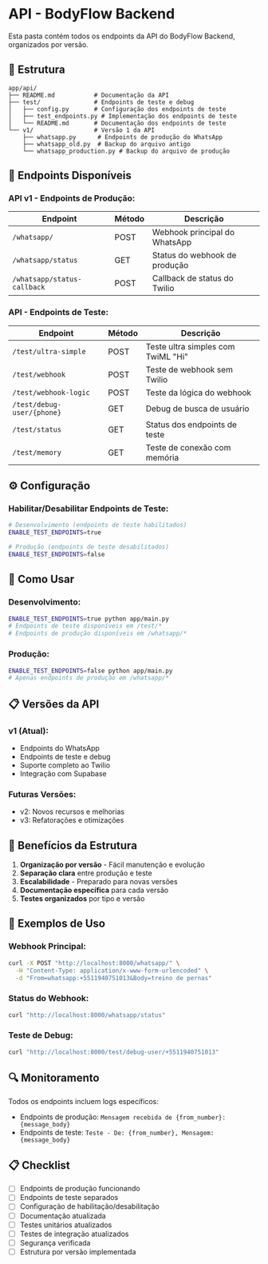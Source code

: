 # API - BodyFlow Backend

Esta pasta contém todos os endpoints da API do BodyFlow Backend, organizados por versão.

## 📁 Estrutura

```
app/api/
├── README.md           # Documentação da API
├── test/               # Endpoints de teste e debug
│   ├── config.py       # Configuração dos endpoints de teste
│   ├── test_endpoints.py # Implementação dos endpoints de teste
│   └── README.md       # Documentação dos endpoints de teste
└── v1/                 # Versão 1 da API
    ├── whatsapp.py      # Endpoints de produção do WhatsApp
    ├── whatsapp_old.py  # Backup do arquivo antigo
    └── whatsapp_production.py # Backup do arquivo de produção
```

## 🚀 Endpoints Disponíveis

### **API v1 - Endpoints de Produção:**

| Endpoint | Método | Descrição |
|----------|--------|-----------|
| `/whatsapp/` | POST | Webhook principal do WhatsApp |
| `/whatsapp/status` | GET | Status do webhook de produção |
| `/whatsapp/status-callback` | POST | Callback de status do Twilio |

### **API - Endpoints de Teste:**

| Endpoint | Método | Descrição |
|----------|--------|-----------|
| `/test/ultra-simple` | POST | Teste ultra simples com TwiML "Hi" |
| `/test/webhook` | POST | Teste de webhook sem Twilio |
| `/test/webhook-logic` | POST | Teste da lógica do webhook |
| `/test/debug-user/{phone}` | GET | Debug de busca de usuário |
| `/test/status` | GET | Status dos endpoints de teste |
| `/test/memory` | GET | Teste de conexão com memória |

## ⚙️ Configuração

### **Habilitar/Desabilitar Endpoints de Teste:**

```bash
# Desenvolvimento (endpoints de teste habilitados)
ENABLE_TEST_ENDPOINTS=true

# Produção (endpoints de teste desabilitados)
ENABLE_TEST_ENDPOINTS=false
```

## 🔧 Como Usar

### **Desenvolvimento:**
```bash
ENABLE_TEST_ENDPOINTS=true python app/main.py
# Endpoints de teste disponíveis em /test/*
# Endpoints de produção disponíveis em /whatsapp/*
```

### **Produção:**
```bash
ENABLE_TEST_ENDPOINTS=false python app/main.py
# Apenas endpoints de produção em /whatsapp/*
```

## 📋 Versões da API

### **v1 (Atual):**
- Endpoints do WhatsApp
- Endpoints de teste e debug
- Suporte completo ao Twilio
- Integração com Supabase

### **Futuras Versões:**
- v2: Novos recursos e melhorias
- v3: Refatorações e otimizações

## 🎯 Benefícios da Estrutura

1. **Organização por versão** - Fácil manutenção e evolução
2. **Separação clara** entre produção e teste
3. **Escalabilidade** - Preparado para novas versões
4. **Documentação específica** para cada versão
5. **Testes organizados** por tipo e versão

## 📝 Exemplos de Uso

### **Webhook Principal:**
```bash
curl -X POST "http://localhost:8000/whatsapp/" \
  -H "Content-Type: application/x-www-form-urlencoded" \
  -d "From=whatsapp:+5511940751013&Body=treino de pernas"
```

### **Status do Webhook:**
```bash
curl "http://localhost:8000/whatsapp/status"
```

### **Teste de Debug:**
```bash
curl "http://localhost:8000/test/debug-user/+5511940751013"
```

## 🔍 Monitoramento

Todos os endpoints incluem logs específicos:
- Endpoints de produção: `Mensagem recebida de {from_number}: {message_body}`
- Endpoints de teste: `Teste - De: {from_number}, Mensagem: {message_body}`

## 📋 Checklist

- [ ] Endpoints de produção funcionando
- [ ] Endpoints de teste separados
- [ ] Configuração de habilitação/desabilitação
- [ ] Documentação atualizada
- [ ] Testes unitários atualizados
- [ ] Testes de integração atualizados
- [ ] Segurança verificada
- [ ] Estrutura por versão implementada
